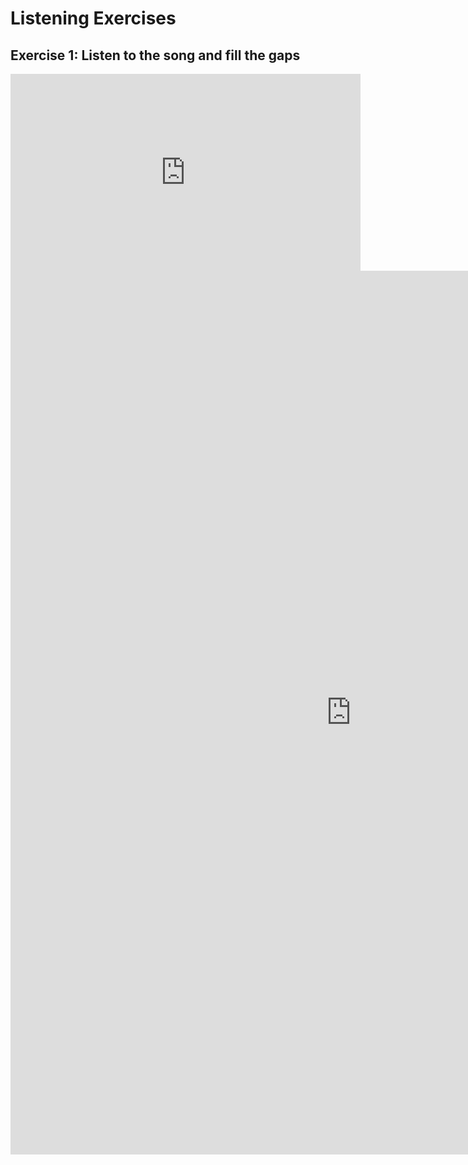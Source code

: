 <h1>Listening Exercises</h1>
<h2>Exercise 1: Listen to the song and fill the gaps</h2>

<iframe width="560" height="315" src="https://www.youtube.com/watch?v=0feNVUwQA8U" frameborder="0" allow="autoplay; encrypted-media" allowfullscreen></iframe>

<iframe src="https://h5p.org/h5p/embed/345717" width="1090" height="1414" frameborder="0" allowfullscreen="allowfullscreen"></iframe><script src="https://h5p.org/sites/all/modules/h5p/library/js/h5p-resizer.js" charset="UTF-8"></script>
